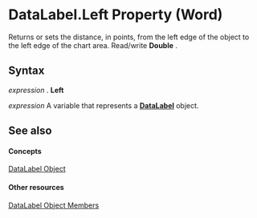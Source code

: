 
# DataLabel.Left Property (Word)

Returns or sets the distance, in points, from the left edge of the object to the left edge of the chart area. Read/write  **Double** .


## Syntax

 _expression_ . **Left**

 _expression_ A variable that represents a **[DataLabel](b955596d-ac94-1e18-4e72-cdf090fc1f9e.md)** object.


## See also


#### Concepts


[DataLabel Object](b955596d-ac94-1e18-4e72-cdf090fc1f9e.md)
#### Other resources


[DataLabel Object Members](91b7aae6-c3ab-56f6-1757-11b15bc9ec03.md)
